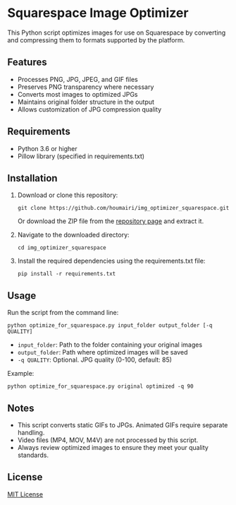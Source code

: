 # Squarespace Image Optimizer

This Python script optimizes images for use on Squarespace by converting and compressing them to formats supported by the platform.

## Features

- Processes PNG, JPG, JPEG, and GIF files
- Preserves PNG transparency where necessary
- Converts most images to optimized JPGs
- Maintains original folder structure in the output
- Allows customization of JPG compression quality

## Requirements

- Python 3.6 or higher
- Pillow library (specified in requirements.txt)

## Installation

1. Download or clone this repository:
   ```
   git clone https://github.com/houmairi/img_optimizer_squarespace.git
   ```
   Or download the ZIP file from the [repository page](https://github.com/houmairi/img_optimizer_squarespace) and extract it.

2. Navigate to the downloaded directory:
   ```
   cd img_optimizer_squarespace
   ```

3. Install the required dependencies using the requirements.txt file:
   ```
   pip install -r requirements.txt
   ```

## Usage

Run the script from the command line:

```
python optimize_for_squarespace.py input_folder output_folder [-q QUALITY]
```

- `input_folder`: Path to the folder containing your original images
- `output_folder`: Path where optimized images will be saved
- `-q QUALITY`: Optional. JPG quality (0-100, default: 85)

Example:
```
python optimize_for_squarespace.py original optimized -q 90
```

## Notes

- This script converts static GIFs to JPGs. Animated GIFs require separate handling.
- Video files (MP4, MOV, M4V) are not processed by this script.
- Always review optimized images to ensure they meet your quality standards.

## License

[MIT License](https://opensource.org/licenses/MIT)